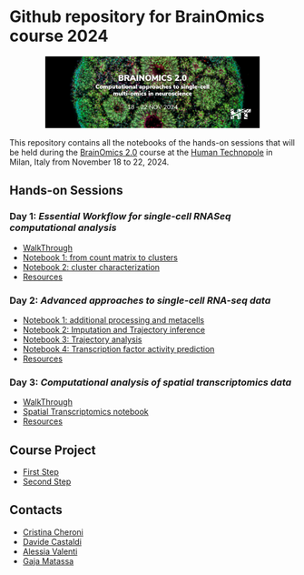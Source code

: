 # Github repository for BrainOmics course 2024

<p align="center">
  <img src="https://github.com/BrainOmicsCourse/BrainOmics2024/blob/main/BrainOmics2.png" style="width:75%; height:auto;"/>
</p>

This repository contains all the notebooks of the hands-on sessions that will be held during the [BrainOmics 2.0](https://brainomics2024.humantechnopole.it/) course at the [Human Technopole](https://humantechnopole.it/en/) in Milan, Italy from November 18 to 22, 2024.

## Hands-on Sessions

### Day 1: _Essential Workflow for single-cell RNASeq computational analysis_

 * [WalkThrough](1_Day1/CourseWalkThrough.md)
 * [Notebook 1: from count matrix to clusters](1_Day1/1_FiltNormBatch.ipynb)
 * [Notebook 2: cluster characterization](1_Day1/2_Clusters.ipynb)
 * [Resources](1_Day1/Resources.md)
    
### Day 2: _Advanced approaches to single-cell RNA-seq data_

 * [Notebook 1: additional processing and metacells](2_Day2/1_Start.ipynb)
 * [Notebook 2: Imputation and Trajectory inference](2_Day2/2_Palantir.ipynb)
 * [Notebook 3: Trajectory analysis](2_Day2/3_Trajectories.ipynb)
 * [Notebook 4: Transcription factor activity prediction](2_Day2/4_Decoupler.ipynb)
 * [Resources](2_Day2/Resources.md)

### Day 3: _Computational analysis of spatial transcriptomics data_ 

 * [WalkThrough](3_Day3/Walkthrough_Day3.md)
 * [Spatial Transcriptomics notebook](3_Day3/spatial_day3.ipynb)
 * [Resources](3_Day3/Resources.md)


## Course Project

 * [First Step](Project/BraunDataset_Step1.ipynb)
 * [Second Step](Project/BraunDataset_Step2.ipynb)



## Contacts

- [Cristina Cheroni](https://humantechnopole.it/en/people/cristina-cheroni/)
- [Davide Castaldi](mailto:davide.castaldi@fht.org)
- [Alessia Valenti](mailto:alessia.valenti@fht.org)
- [Gaja Matassa](mailto:gaja.matassa@fht.org)
